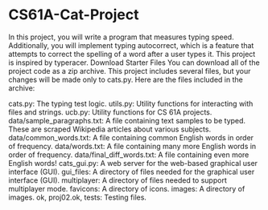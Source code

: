 # CS61A-Cat-Project
In this project, you will write a program that measures typing speed. Additionally, you will implement typing autocorrect, which is a feature that attempts to correct the spelling of a word after a user types it. This project is inspired by typeracer.
Download Starter Files
You can download all of the project code as a zip archive. This project includes several files, but your changes will be made only to cats.py. Here are the files included in the archive:

cats.py: The typing test logic.
utils.py: Utility functions for interacting with files and strings.
ucb.py: Utility functions for CS 61A projects.
data/sample_paragraphs.txt: A file containing text samples to be typed. These are scraped Wikipedia articles about various subjects.
data/common_words.txt: A file containing common English words in order of frequency.
data/words.txt: A file containing many more English words in order of frequency.
data/final_diff_words.txt: A file containing even more English words!
cats_gui.py: A web server for the web-based graphical user interface (GUI).
gui_files: A directory of files needed for the graphical user interface (GUI).
multiplayer: A directory of files needed to support multiplayer mode.
favicons: A directory of icons.
images: A directory of images.
ok, proj02.ok, tests: Testing files.
